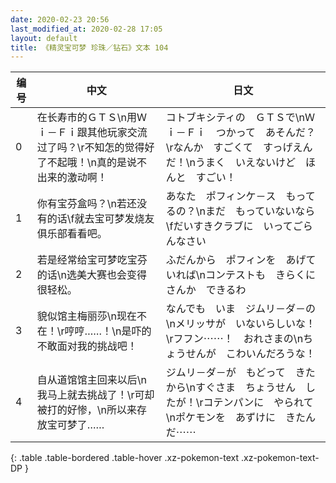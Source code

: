 ```yaml
---
date: 2020-02-23 20:56
last_modified_at: 2020-02-28 17:05
layout: default
title: 《精灵宝可梦 珍珠／钻石》文本 104
---
```

| 编号 | 中文 | 日文 |
| ---- | ---- | ---- |
| 0 | 在长寿市的ＧＴＳ\n用Ｗｉ－Ｆｉ跟其他玩家交流过了吗？\r不知怎的觉得好了不起哦！\n真的是说不出来的激动啊！ | コトブキシティの　ＧＴＳで\nＷｉ－Ｆｉ　つかって　あそんだ？\rなんか　すごくて　すっげえんだ！\nうまく　いえないけど　ほんと　すごい！ |
| 1 | 你有宝芬盒吗？\n若还没有的话\f就去宝可梦发烧友俱乐部看看吧。 | あなた　ポフィンケ－ス　もってるの？\nまだ　もっていないなら\fだいすきクラブに　いってごらんなさい |
| 2 | 若是经常给宝可梦吃宝芬的话\n选美大赛也会变得很轻松。 | ふだんから　ポフィンを　あげていれば\nコンテストも　きらくに　さんか　できるわ |
| 3 | 貌似馆主梅丽莎\n现在不在！\r哼哼……！\n是吓的不敢面对我的挑战吧！ | なんでも　いま　ジムリ－ダ－の\nメリッサが　いないらしいな！\rフフン⋯⋯！　おれさまの\nちょうせんが　こわいんだろうな！ |
| 4 | 自从道馆馆主回来以后\n我马上就去挑战了！\r可却被打的好惨，\n所以来存放宝可梦了…… | ジムリ－ダ－が　もどって　きたから\nすぐさま　ちょうせん　したが！\rコテンパンに　やられて\nポケモンを　あずけに　きたんだ⋯⋯ |
{: .table .table-bordered .table-hover .xz-pokemon-text .xz-pokemon-text-DP }